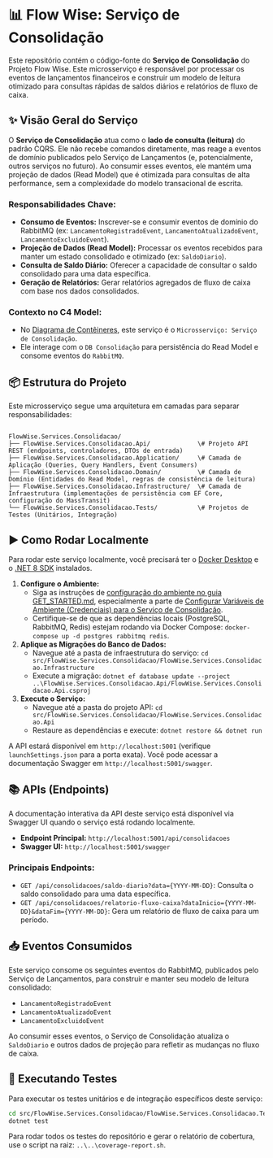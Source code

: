 # 📊 Flow Wise: Serviço de Consolidação

Este repositório contém o código-fonte do **Serviço de Consolidação** do Projeto Flow Wise. Este microsserviço é responsável por processar os eventos de lançamentos financeiros e construir um modelo de leitura otimizado para consultas rápidas de saldos diários e relatórios de fluxo de caixa.

## ✨ Visão Geral do Serviço

O **Serviço de Consolidação** atua como o **lado de consulta (leitura)** do padrão CQRS. Ele não recebe comandos diretamente, mas reage a eventos de domínio publicados pelo Serviço de Lançamentos (e, potencialmente, outros serviços no futuro). Ao consumir esses eventos, ele mantém uma projeção de dados (Read Model) que é otimizada para consultas de alta performance, sem a complexidade do modelo transacional de escrita.

### Responsabilidades Chave:

* **Consumo de Eventos:** Inscrever-se e consumir eventos de domínio do RabbitMQ (ex: `LancamentoRegistradoEvent`, `LancamentoAtualizadoEvent`, `LancamentoExcluidoEvent`).
* **Projeção de Dados (Read Model):** Processar os eventos recebidos para manter um estado consolidado e otimizado (ex: `SaldoDiario`).
* **Consulta de Saldo Diário:** Oferecer a capacidade de consultar o saldo consolidado para uma data específica.
* **Geração de Relatórios:** Gerar relatórios agregados de fluxo de caixa com base nos dados consolidados.

### Contexto no C4 Model:

* No [Diagrama de Contêineres](/docs/diagrams/C4-Container.jpg), este serviço é o `Microsserviço: Serviço de Consolidação`.
* Ele interage com o `DB Consolidação` para persistência do Read Model e consome eventos do `RabbitMQ`.

## 📦 Estrutura do Projeto

Este microsserviço segue uma arquitetura em camadas para separar responsabilidades:

```

FlowWise.Services.Consolidacao/
├── FlowWise.Services.Consolidacao.Api/             \# Projeto API REST (endpoints, controladores, DTOs de entrada)
├── FlowWise.Services.Consolidacao.Application/     \# Camada de Aplicação (Queries, Query Handlers, Event Consumers)
├── FlowWise.Services.Consolidacao.Domain/          \# Camada de Domínio (Entidades do Read Model, regras de consistência de leitura)
├── FlowWise.Services.Consolidacao.Infrastructure/  \# Camada de Infraestrutura (implementações de persistência com EF Core, configuração do MassTransit)
└── FlowWise.Services.Consolidacao.Tests/           \# Projetos de Testes (Unitários, Integração)

````

## ▶️ Como Rodar Localmente

Para rodar este serviço localmente, você precisará ter o [Docker Desktop](https://www.docker.com/products/docker-desktop) e o [.NET 8 SDK](https://dotnet.microsoft.com/download/dotnet/8.0) instalados.

1.  **Configure o Ambiente:**
    * Siga as instruções de [configuração do ambiente no guia GET_STARTED.md](/standards/GET_STARTED.md), especialmente a parte de [Configurar Variáveis de Ambiente (Credenciais) para o Serviço de Consolidação](#2-configurar-variáveis-de-ambiente-credenciais).
    * Certifique-se de que as dependências locais (PostgreSQL, RabbitMQ, Redis) estejam rodando via Docker Compose: `docker-compose up -d postgres rabbitmq redis`.
2.  **Aplique as Migrações do Banco de Dados:**
    * Navegue até a pasta de infraestrutura do serviço: `cd src/FlowWise.Services.Consolidacao/FlowWise.Services.Consolidacao.Infrastructure`
    * Execute a migração: `dotnet ef database update --project ..\FlowWise.Services.Consolidacao.Api/FlowWise.Services.Consolidacao.Api.csproj`
3.  **Execute o Serviço:**
    * Navegue até a pasta do projeto API: `cd src/FlowWise.Services.Consolidacao/FlowWise.Services.Consolidacao.Api`
    * Restaure as dependências e execute: `dotnet restore && dotnet run`

A API estará disponível em `http://localhost:5001` (verifique `launchSettings.json` para a porta exata). Você pode acessar a documentação Swagger em `http://localhost:5001/swagger`.

## 📚 APIs (Endpoints)

A documentação interativa da API deste serviço está disponível via Swagger UI quando o serviço está rodando localmente.

* **Endpoint Principal:** `http://localhost:5001/api/consolidacoes`
* **Swagger UI:** `http://localhost:5001/swagger`

### Principais Endpoints:

* `GET /api/consolidacoes/saldo-diario?data={YYYY-MM-DD}`: Consulta o saldo consolidado para uma data específica.
* `GET /api/consolidacoes/relatorio-fluxo-caixa?dataInicio={YYYY-MM-DD}&dataFim={YYYY-MM-DD}`: Gera um relatório de fluxo de caixa para um período.

## 📥 Eventos Consumidos

Este serviço consome os seguintes eventos do RabbitMQ, publicados pelo Serviço de Lançamentos, para construir e manter seu modelo de leitura consolidado:

* `LancamentoRegistradoEvent`
* `LancamentoAtualizadoEvent`
* `LancamentoExcluidoEvent`

Ao consumir esses eventos, o Serviço de Consolidação atualiza o `SaldoDiario` e outros dados de projeção para refletir as mudanças no fluxo de caixa.

## 🧪 Executando Testes

Para executar os testes unitários e de integração específicos deste serviço:

```bash
cd src/FlowWise.Services.Consolidacao/FlowWise.Services.Consolidacao.Tests
dotnet test
````

Para rodar todos os testes do repositório e gerar o relatório de cobertura, use o script na raiz: `..\..\coverage-report.sh`.